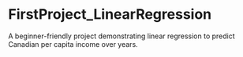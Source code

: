 # FirstProject_LinearRegression
A beginner-friendly project demonstrating linear regression to predict Canadian per capita income over years.
